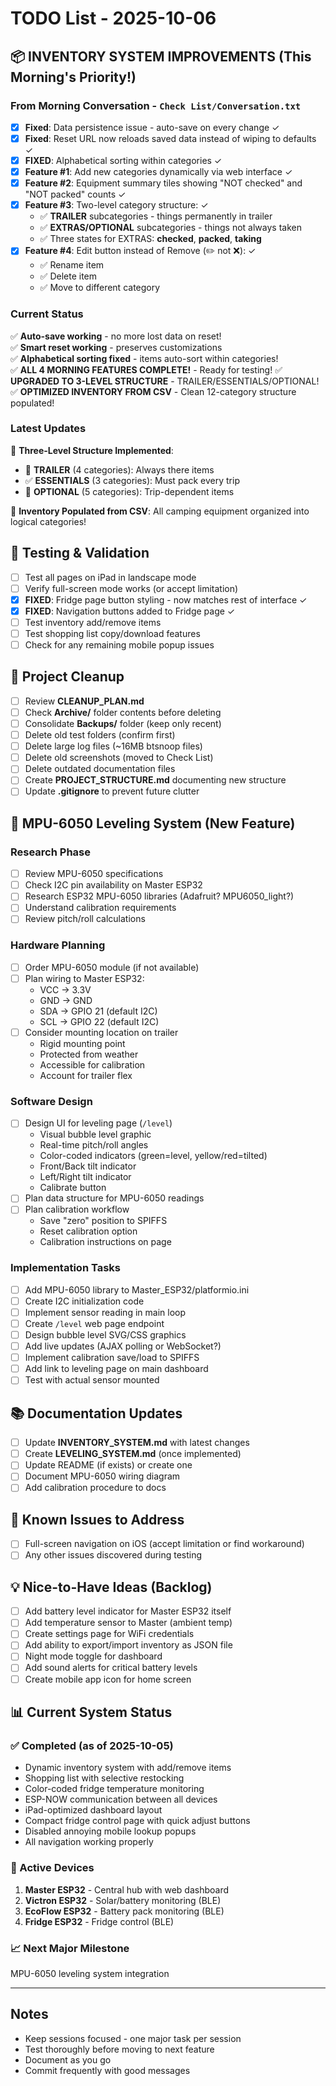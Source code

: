 # TODO List - 2025-10-06

## 📦 **INVENTORY SYSTEM IMPROVEMENTS** (This Morning's Priority!)

### **From Morning Conversation** - `Check List/Conversation.txt`
- [x] **Fixed**: Data persistence issue - auto-save on every change ✓
- [x] **Fixed**: Reset URL now reloads saved data instead of wiping to defaults ✓ 
- [x] **FIXED**: Alphabetical sorting within categories ✓
- [x] **Feature #1**: Add new categories dynamically via web interface ✓
- [x] **Feature #2**: Equipment summary tiles showing "NOT checked" and "NOT packed" counts ✓
- [x] **Feature #3**: Two-level category structure: ✓
  - ✅ **TRAILER** subcategories - things permanently in trailer
  - ✅ **EXTRAS/OPTIONAL** subcategories - things not always taken  
  - ✅ Three states for EXTRAS: **checked**, **packed**, **taking**
- [x] **Feature #4**: Edit button instead of Remove (✏️ not ❌): ✓
  - ✅ Rename item
  - ✅ Delete item  
  - ✅ Move to different category

### **Current Status**
✅ **Auto-save working** - no more lost data on reset!  
✅ **Smart reset working** - preserves customizations  
✅ **Alphabetical sorting fixed** - items auto-sort within categories!  
✅ **ALL 4 MORNING FEATURES COMPLETE!** - Ready for testing!
✅ **UPGRADED TO 3-LEVEL STRUCTURE** - TRAILER/ESSENTIALS/OPTIONAL!
✅ **OPTIMIZED INVENTORY FROM CSV** - Clean 12-category structure populated!

### **Latest Updates**
🎉 **Three-Level Structure Implemented**: 
- 🚚 **TRAILER** (4 categories): Always there items
- ✅ **ESSENTIALS** (3 categories): Must pack every trip  
- 🎒 **OPTIONAL** (5 categories): Trip-dependent items

🎉 **Inventory Populated from CSV**: All camping equipment organized into logical categories!  

## 🧪 Testing & Validation
- [ ] Test all pages on iPad in landscape mode
- [ ] Verify full-screen mode works (or accept limitation)
- [x] **FIXED**: Fridge page button styling - now matches rest of interface ✓
- [x] **FIXED**: Navigation buttons added to Fridge page ✓
- [ ] Test inventory add/remove items
- [ ] Test shopping list copy/download features
- [ ] Check for any remaining mobile popup issues

## 🧹 Project Cleanup
- [ ] Review **CLEANUP_PLAN.md**
- [ ] Check **Archive/** folder contents before deleting
- [ ] Consolidate **Backups/** folder (keep only recent)
- [ ] Delete old test folders (confirm first)
- [ ] Delete large log files (~16MB btsnoop files)
- [ ] Delete old screenshots (moved to Check List)
- [ ] Delete outdated documentation files
- [ ] Create **PROJECT_STRUCTURE.md** documenting new structure
- [ ] Update **.gitignore** to prevent future clutter

## 📐 MPU-6050 Leveling System (New Feature)

### Research Phase
- [ ] Review MPU-6050 specifications
- [ ] Check I2C pin availability on Master ESP32
- [ ] Research ESP32 MPU-6050 libraries (Adafruit? MPU6050_light?)
- [ ] Understand calibration requirements
- [ ] Review pitch/roll calculations

### Hardware Planning
- [ ] Order MPU-6050 module (if not available)
- [ ] Plan wiring to Master ESP32:
  - VCC → 3.3V
  - GND → GND
  - SDA → GPIO 21 (default I2C)
  - SCL → GPIO 22 (default I2C)
- [ ] Consider mounting location on trailer
  - Rigid mounting point
  - Protected from weather
  - Accessible for calibration
  - Account for trailer flex

### Software Design
- [ ] Design UI for leveling page (`/level`)
  - Visual bubble level graphic
  - Real-time pitch/roll angles
  - Color-coded indicators (green=level, yellow/red=tilted)
  - Front/Back tilt indicator
  - Left/Right tilt indicator
  - Calibrate button
- [ ] Plan data structure for MPU-6050 readings
- [ ] Plan calibration workflow
  - Save "zero" position to SPIFFS
  - Reset calibration option
  - Calibration instructions on page

### Implementation Tasks
- [ ] Add MPU-6050 library to Master_ESP32/platformio.ini
- [ ] Create I2C initialization code
- [ ] Implement sensor reading in main loop
- [ ] Create `/level` web page endpoint
- [ ] Design bubble level SVG/CSS graphics
- [ ] Add live updates (AJAX polling or WebSocket?)
- [ ] Implement calibration save/load to SPIFFS
- [ ] Add link to leveling page on main dashboard
- [ ] Test with actual sensor mounted

## 📚 Documentation Updates
- [ ] Update **INVENTORY_SYSTEM.md** with latest changes
- [ ] Create **LEVELING_SYSTEM.md** (once implemented)
- [ ] Update README (if exists) or create one
- [ ] Document MPU-6050 wiring diagram
- [ ] Add calibration procedure to docs

## 🐛 Known Issues to Address
- [ ] Full-screen navigation on iOS (accept limitation or find workaround)
- [ ] Any other issues discovered during testing

## 💡 Nice-to-Have Ideas (Backlog)
- [ ] Add battery level indicator for Master ESP32 itself
- [ ] Add temperature sensor to Master (ambient temp)
- [ ] Create settings page for WiFi credentials
- [ ] Add ability to export/import inventory as JSON file
- [ ] Night mode toggle for dashboard
- [ ] Add sound alerts for critical battery levels
- [ ] Create mobile app icon for home screen

## 📊 Current System Status

### ✅ Completed (as of 2025-10-05)
- Dynamic inventory system with add/remove items
- Shopping list with selective restocking
- Color-coded fridge temperature monitoring
- ESP-NOW communication between all devices
- iPad-optimized dashboard layout
- Compact fridge control page with quick adjust buttons
- Disabled annoying mobile lookup popups
- All navigation working properly

### 🔧 Active Devices
1. **Master ESP32** - Central hub with web dashboard
2. **Victron ESP32** - Solar/battery monitoring (BLE)
3. **EcoFlow ESP32** - Battery pack monitoring (BLE)
4. **Fridge ESP32** - Fridge control (BLE)

### 📈 Next Major Milestone
MPU-6050 leveling system integration

---

## Notes
- Keep sessions focused - one major task per session
- Test thoroughly before moving to next feature
- Document as you go
- Commit frequently with good messages
